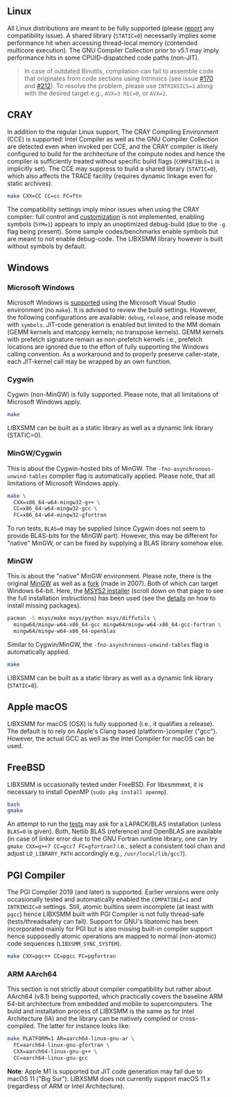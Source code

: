 ## Linux

All Linux distributions are meant to be fully supported (please [report](https://github.com/hfp/libxsmm/issues/new) any compatibility issue). A shared library (`STATIC=0`) necessarily implies some performance hit when accessing thread-local memory (contended multicore execution). The GNU Compiler Collection prior to v5.1 may imply performance hits in some CPUID-dispatched code paths (non-JIT).

> In case of outdated Binutils, compilation can fail to assemble code that originates from code sections using Intrinsics (see issue [#170](https://github.com/hfp/libxsmm/issues/170) and [#212](https://github.com/hfp/libxsmm/issues/212#issuecomment-394620082)). To resolve the problem, please use `INTRINSICS=1` along with the desired target e.g., `AVX=3 MIC=0`, or `AVX=2`.

## CRAY

In addition to the regular Linux support, The CRAY Compiling Environment (CCE) is supported: Intel Compiler as well as the GNU Compiler Collection are detected even when invoked per CCE, and the CRAY compiler is likely configured to build for the architecture of the compute nodes and hence the compiler is sufficiently treated without specific build flags (`COMPATIBLE=1` is implicitly set). The CCE may suppress to build a shared library (`STATIC=0`), which also affects the TRACE facility (requires dynamic linkage even for static archives).

```bash
make CXX=CC CC=cc FC=ftn
```

The compatibility settings imply minor issues when using the CRAY compiler: full control and [customization](http://libxsmm.readthedocs.io/libxsmm_tune/) is not implemented, enabling symbols (`SYM=1`) appears to imply an unoptimized debug-build (due to the `-g` flag being present). Some sample codes/benchmarks enable symbols but are meant to not enable debug-code. The LIBXSMM library however is built without symbols by default.

## Windows

### Microsoft Windows

Microsoft Windows is [supported](https://github.com/hfp/libxsmm/wiki/Q&A#what-operating-systems-are-covered-by-libxsmm-and-what-about-microsoft-windows) using the Microsoft Visual Studio environment (no `make`). It is advised to review the build settings. However, the following configurations are available: `debug`, `release`, and release mode with `symbols`. JIT-code generation is enabled but limited to the MM domain (GEMM kernels and matcopy kernels; no transpose kernels). GEMM kernels with prefetch signature remain as non-prefetch kernels i.e., prefetch locations are ignored due to the effort of fully supporting the Windows calling convention. As a workaround and to properly preserve caller-state, each JIT-kernel call may be wrapped by an own function.

### Cygwin

Cygwin (non-MinGW) is fully supported. Please note, that all limitations of Microsoft Windows apply.

```bash
make
```

LIBXSMM can be built as a static library as well as a dynamic link library (STATIC=0).

### MinGW/Cygwin

This is about the Cygwin-hosted bits of MinGW. The `-fno-asynchronous-unwind-tables` compiler flag is automatically applied. Please note, that all limitations of Microsoft Windows apply.

```bash
make \
  CXX=x86_64-w64-mingw32-g++ \
  CC=x86_64-w64-mingw32-gcc \
  FC=x86_64-w64-mingw32-gfortran
```

To run tests, `BLAS=0` may be supplied (since Cygwin does not seem to provide BLAS-bits for the MinGW part). However, this may be different for "native" MinGW, or can be fixed by supplying a BLAS library somehow else.

### MinGW

This is about the "native" MinGW environment. Please note, there is the original [MinGW](https://mingw.osdn.io/) as well as a [fork](http://mingw-w64.org/) (made in 2007). Both of which can target Windows 64-bit. Here, the [MSYS2 installer](https://www.msys2.org/) (scroll down on that page to see the full installation instructions) has been used (see the [details](https://github.com/msys2/msys2/wiki/MSYS2-installation) on how to install missing packages).

```bash
pacman -S msys/make msys/python msys/diffutils \
  mingw64/mingw-w64-x86_64-gcc mingw64/mingw-w64-x86_64-gcc-fortran \
  mingw64/mingw-w64-x86_64-openblas
```

Similar to Cygwin/MinGW, the `-fno-asynchronous-unwind-tables` flag is automatically applied.

```bash
make
```

LIBXSMM can be built as a static library as well as a dynamic link library (`STATIC=0`).

## Apple macOS

LIBXSMM for macOS (OSX) is fully supported (i.e., it qualifies a release). The default is to rely on Apple's Clang based (platform-)compiler ("gcc"). However, the actual GCC as well as the Intel Compiler for macOS can be used.

## FreeBSD

LIBXSMM is occasionally tested under FreeBSD. For libxsmmext, it is necessary to install OpenMP (`sudo pkg install openmp`).

```bash
bash
gmake
```
An attempt to run the [tests](https://github.com/hfp/libxsmm/wiki/Validation) may ask for a LAPACK/BLAS installation (unless `BLAS=0` is given). Both, Netlib BLAS (reference) and OpenBLAS are available (in case of linker error due to the GNU Fortran runtime library, one can try `gmake CXX=g++7 CC=gcc7 FC=gfortran7` i.e., select a consistent tool chain and adjust `LD_LIBRARY_PATH` accordingly e.g., `/usr/local/lib/gcc7`).

## PGI Compiler

The PGI Compiler&#160;2019 (and later) is supported. Earlier versions were only occasionally tested and automatically enabled the `COMPATIBLE=1` and `INTRINSIC=0` settings. Still, atomic builtins seem incomplete (at least with `pgcc`) hence LIBXSMM built with PGI Compiler is not fully thread-safe (tests/threadsafety can fail). Support for GNU's libatomic has been incorporated mainly for PGI but is also missing built-in compiler support hence supposedly atomic operations are mapped to normal (non-atomic) code sequences (`LIBXSMM_SYNC_SYSTEM`).

```bash
make CXX=pgc++ CC=pgcc FC=pgfortran
```

### ARM AArch64

This section is not strictly about compiler compatibility but rather about AArch64 (v8.1) being supported, which practically covers the baseline ARM 64-bit architecture from embedded and mobile to supercomputers. The build and installation process of LIBXSMM is the same as for Intel Architecture (IA) and the library can be natively compiled or cross-compiled. The latter for instance looks like:

```bash
make PLATFORM=1 AR=aarch64-linux-gnu-ar \
  FC=aarch64-linux-gnu-gfortran \
  CXX=aarch64-linux-gnu-g++ \
  CC=aarch64-linux-gnu-gcc
```

**Note**: Apple&#160;M1 is supported but JIT code generation may fail due to macOS&#160;11 ("Big Sur"). LIBXSMM does not currently support macOS&#160;11.x (regardless of ARM or Intel Architecture).
